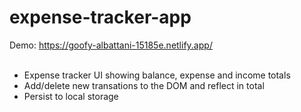 # expense-tracker-app
Demo: https://goofy-albattani-15185e.netlify.app/ <br>
<br>
- Expense tracker UI showing balance, expense and income totals<br>
- Add/delete new transations to the DOM and reflect in total<br>
- Persist to local storage

